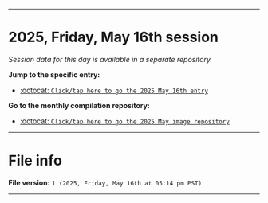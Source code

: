 
***

# 2025, Friday, May 16th session

_Session data for this day is available in a separate repository._

**Jump to the specific entry:**

- [:octocat: `Click/tap here to go the 2025 May 16th entry`](https://github.com/seanpm2001/SeansLifeArchive_Images_MotorWorld_CarFactory_Y2025_V5/tree/SeansLifeArchive_Images_MotorWorld_CarFactory_Y2025_V5_Main-dev/2025/05_May/16/)

**Go to the monthly compilation repository:**

- [:octocat: `Click/tap here to go the 2025 May image repository`](https://github.com/seanpm2001/SeansLifeArchive_Images_MotorWorld_CarFactory_Y2025_V5/)

***

# File info

**File version:** `1 (2025, Friday, May 16th at 05:14 pm PST)`

***
